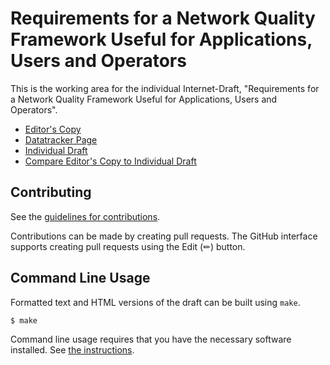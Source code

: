 # Requirements for a Network Quality Framework Useful for Applications, Users and Operators

This is the working area for the individual Internet-Draft, "Requirements for a Network Quality Framework Useful for Applications, Users and Operators".

* [Editor's Copy](https://domoslabs.github.io/AppQualityMetricID/#go.draft-teigen-ippm-app-quality-metric-reqs.html)
* [Datatracker Page](https://datatracker.ietf.org/doc/draft-teigen-ippm-app-quality-metric-reqs)
* [Individual Draft](https://datatracker.ietf.org/doc/html/draft-teigen-ippm-app-quality-metric-reqs)
* [Compare Editor's Copy to Individual Draft](https://domoslabs.github.io/AppQualityMetricID/#go.draft-teigen-ippm-app-quality-metric-reqs.diff)


## Contributing

See the
[guidelines for contributions](https://github.com/domoslabs/AppQualityMetricID/blob/CONTRIBUTING.md).

Contributions can be made by creating pull requests.
The GitHub interface supports creating pull requests using the Edit (✏) button.


## Command Line Usage

Formatted text and HTML versions of the draft can be built using `make`.

```sh
$ make
```

Command line usage requires that you have the necessary software installed.  See
[the instructions](https://github.com/martinthomson/i-d-template/blob/main/doc/SETUP.md).

